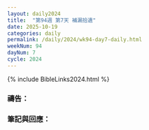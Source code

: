 ```yaml
---
layout: daily2024
title:  "第94週 第7天 補漏拾遺"
date: 2025-10-19
categories: daily
permalink: /daily/2024/wk94-day7-daily.html
weekNum: 94
dayNum: 7
cycle: 2024
---
```


{% include BibleLinks2024.html %}

### 禱告：

### 筆記與回應：
